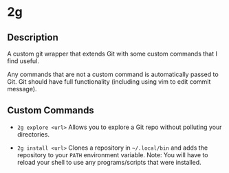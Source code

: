 # 2g

## Description

A custom git wrapper that extends Git with some custom commands that I find
useful.

Any commands that are not a custom command is automatically passed to Git.
Git should have full functionality (including using vim to edit commit message).

## Custom Commands

- `2g explore <url>`
    Allows you to explore a Git repo without polluting your directories.

- `2g install <url>`
    Clones a repository in `~/.local/bin` and adds the repository to your `PATH`
    environment variable.
    Note: You will have to reload your shell to use any programs/scripts that were
    installed.
